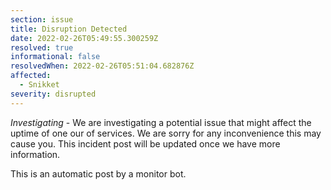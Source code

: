 ```yaml
---
section: issue
title: Disruption Detected
date: 2022-02-26T05:49:55.300259Z
resolved: true
informational: false
resolvedWhen: 2022-02-26T05:51:04.682876Z
affected:
  - Snikket
severity: disrupted
---
```

*Investigating* - We are investigating a potential issue that might affect the uptime of one our of services. We are sorry for any inconvenience this may cause you. This incident post will be updated once we have more information.

This is an automatic post by a monitor bot.
        